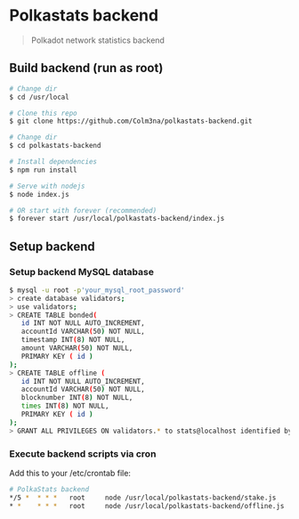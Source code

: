 # Polkastats backend

> Polkadot network statistics backend

## Build backend (run as root)

``` bash
# Change dir
$ cd /usr/local

# Clone this repo
$ git clone https://github.com/Colm3na/polkastats-backend.git

# Change dir
$ cd polkastats-backend

# Install dependencies
$ npm run install

# Serve with nodejs
$ node index.js

# OR start with forever (recommended)
$ forever start /usr/local/polkastats-backend/index.js
```

## Setup backend

### Setup backend MySQL database

``` bash
$ mysql -u root -p'your_mysql_root_password'
> create database validators;
> use validators;
> CREATE TABLE bonded(  
   id INT NOT NULL AUTO_INCREMENT,
   accountId VARCHAR(50) NOT NULL,
   timestamp INT(8) NOT NULL,  
   amount VARCHAR(50) NOT NULL,
   PRIMARY KEY ( id )  
);
> CREATE TABLE offline (  
   id INT NOT NULL AUTO_INCREMENT,
   accountId VARCHAR(50) NOT NULL,
   blocknumber INT(8) NOT NULL,  
   times INT(8) NOT NULL,
   PRIMARY KEY ( id )  
);
> GRANT ALL PRIVILEGES ON validators.* to stats@localhost identified by 'stats';
```

### Execute backend scripts via cron

Add this to your /etc/crontab file:

``` bash
# PolkaStats backend
*/5 *  * * *   root     node /usr/local/polkastats-backend/stake.js
* *    * * *   root     node /usr/local/polkastats-backend/offline.js
```


